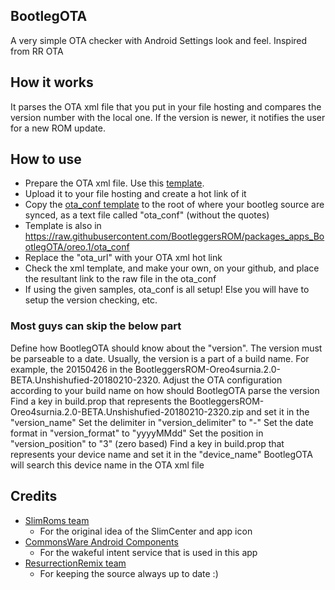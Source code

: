BootlegOTA
-------
A very simple OTA checker with Android Settings look and feel. Inspired from RR OTA

How it works
------------
It parses the OTA xml file that you put in your file hosting and compares the version number with the local one.
If the version is newer, it notifies the user for a new ROM update.

How to use
----------
* Prepare the OTA xml file. Use this [template](https://raw.githubusercontent.com/BootleggersROM/ExtraStuff/master/OTAExamples/shishu_ota.xml).
* Upload it to your file hosting and create a hot link of it
* Copy the [ota_conf template](https://raw.githubusercontent.com/BootleggersROM/ExtraStuff/master/OTAExamples/ota_conf) to the root of where your bootleg source are synced, as a text file called "ota_conf" (without the quotes)
* Template is also in https://raw.githubusercontent.com/BootleggersROM/packages_apps_BootlegOTA/oreo.1/ota_conf
* Replace the "ota_url" with your OTA xml hot link
* Check the xml template, and make your own, on your github, and place the resultant link to the raw file in the ota_conf
* If using the given samples, ota_conf is all setup! Else you will have to setup the version checking, etc.


### Most guys can skip the below part

Define how BootlegOTA should know about the "version". The version must be parseable to a date.
Usually, the version is a part of a build name. For example, the 20150426 in the BootleggersROM-Oreo4surnia.2.0-BETA.Unshishufied-20180210-2320.
Adjust the OTA configuration according to your build name on how should BootlegOTA parse the version
Find a key in build.prop that represents the BootleggersROM-Oreo4surnia.2.0-BETA.Unshishufied-20180210-2320.zip and set it in the "version_name"
Set the delimiter in "version_delimiter" to "-"
Set the date format in "version_format" to "yyyyMMdd"
Set the position in "version_position" to "3" (zero based)
Find a key in build.prop that represents your device name and set it in the "device_name"
BootlegOTA will search this device name in the OTA xml file


Credits
-------
* [SlimRoms team](http://Slimroms.net/)
  * For the original idea of the SlimCenter and app icon
* [CommonsWare Android Components](https://github.com/commonsguy/cwac-wakeful)
  * For the wakeful intent service that is used in this app
* [ResurrectionRemix team](http://github.com/ResurrectionRemix/)
  * For keeping the source always up to date :)